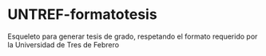 # UNTREF-formatotesis
Esqueleto para generar tesis de grado, respetando el formato requerido por la Universidad de Tres de Febrero
